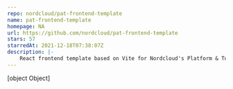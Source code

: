 ```yaml
---
repo: nordcloud/pat-frontend-template
name: pat-frontend-template
homepage: NA
url: https://github.com/nordcloud/pat-frontend-template
stars: 57
starredAt: 2021-12-18T07:38:07Z
description: |-
    React frontend template based on Vite for Nordcloud's Platform & Tools
---
```


[object Object]
